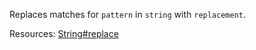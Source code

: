 Replaces matches for <code>pattern</code> in <code>string</code> with <code>replacement</code>.

Resources: [String#replace](https://developer.mozilla.org/en-US/docs/Web/JavaScript/Reference/Global_Objects/String/replace)
